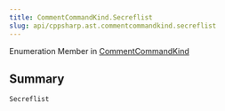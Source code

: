 ```yaml
---
title: CommentCommandKind.Secreflist
slug: api/cppsharp.ast.commentcommandkind.secreflist
---
```

Enumeration Member in [CommentCommandKind](/api/cppsharp/ast/commentcommandkind)

## Summary



```csharp
Secreflist
```


